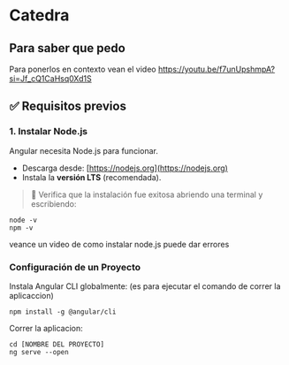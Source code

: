 # Catedra

## Para saber que pedo 
Para ponerlos en contexto vean el video https://youtu.be/f7unUpshmpA?si=Jf_cQ1CaHsq0Xd1S




## ✅ Requisitos previos

### 1. Instalar **Node.js**
Angular necesita Node.js para funcionar.

- Descarga desde: [https://nodejs.org](https://nodejs.org)
- Instala la **versión LTS** (recomendada).

> 📌 Verifica que la instalación fue exitosa abriendo una terminal y escribiendo:
```
node -v
npm -v 
```
veance un video de como instalar node.js puede dar errores

### Configuración de un Proyecto

Instala Angular CLI globalmente:
(es para ejecutar el comando de correr la aplicaccion)
```
npm install -g @angular/cli
```

Correr la aplicacion:

```
cd [NOMBRE DEL PROYECTO]
ng serve --open
```



